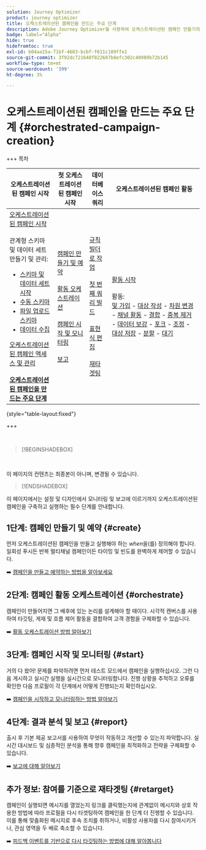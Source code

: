 ```yaml
---
solution: Journey Optimizer
product: journey optimizer
title: 오케스트레이션된 캠페인을 만드는 주요 단계
description: Adobe Journey Optimizer을 사용하여 오케스트레이션된 캠페인 만들기의 주요 원칙 알아보기
badge: label="Alpha"
hide: true
hidefromtoc: true
exl-id: b04aa15a-71bf-4683-bcbf-f611c189ffe1
source-git-commit: 3f92dc721648f822687b8efc302c40989b72b145
workflow-type: tm+mt
source-wordcount: '399'
ht-degree: 3%

---
```



# 오케스트레이션된 캠페인을 만드는 주요 단계 {#orchestrated-campaign-creation}

+++ 목차

| 오케스트레이션된 캠페인 시작 | 첫 오케스트레이션된 캠페인 시작 | 데이터베이스 쿼리 | 오케스트레이션된 캠페인 활동 |
|---|---|---|---|
| [오케스트레이션된 캠페인 시작](gs-orchestrated-campaigns.md)<br/><br/>관계형 스키마 및 데이터 세트 만들기 및 관리:</br> <ul><li>[스키마 및 데이터 세트 시작](gs-schemas.md)</li><li>[수동 스키마](manual-schema.md)</li><li>[파일 업로드 스키마](file-upload-schema.md)</li><li>[데이터 수집](ingest-data.md)</li></ul>[오케스트레이션된 캠페인 액세스 및 관리](access-manage-orchestrated-campaigns.md)<br/><br/><b>[오케스트레이션된 캠페인을 만드는 주요 단계](gs-campaign-creation.md)</b> | [캠페인 만들기 및 예약](create-orchestrated-campaign.md)<br/><br/>[활동 오케스트레이션](orchestrate-activities.md)<br/><br/>[캠페인 시작 및 모니터링](start-monitor-campaigns.md)<br/><br/>[보고](reporting-campaigns.md) | [규칙 빌더로 작업](orchestrated-rule-builder.md)<br/><br/>[첫 번째 쿼리 빌드](build-query.md)<br/><br/>[표현식 편집](edit-expressions.md)<br/><br/>[재타겟팅](retarget.md) | [활동 시작](activities/about-activities.md)<br/><br/>활동:<br/>[및 가입](activities/and-join.md) - [대상 작성](activities/build-audience.md) - [차원 변경](activities/change-dimension.md) - [채널 활동](activities/channels.md) - [결합](activities/combine.md) - [중복 제거](activities/deduplication.md) - [데이터 보강](activities/enrichment.md) - [포크](activities/fork.md) - [조정](activities/reconciliation.md) - [대상 저장](activities/save-audience.md) - [분할](activities/split.md) - [대기](activities/wait.md) |

{style="table-layout:fixed"}

+++

<br/>

>[!BEGINSHADEBOX]

</br>

이 페이지의 컨텐츠는 최종본이 아니며, 변경될 수 있습니다.

>[!ENDSHADEBOX]

이 페이지에서는 설정 및 디자인에서 모니터링 및 보고에 이르기까지 오케스트레이션된 캠페인을 구축하고 실행하는 필수 단계를 안내합니다.

<!--
<table style="table-layout:fixed"><tr style="border: 0; text-align: center;" >
<td><a href="#create"><img alt="Create & schedule your campaign" src="../../channels/assets/do-not-localize/email.png"></a><br/><a href="#create"><strong>Create & schedule your campaign</strong></a></td>
<td><a href="#orchestrate"><img alt="Orchestrate campaign activities" src="../../channels/assets/do-not-localize/sms.png"></a><br/><a href="#orchestrate"><strong>Orchestrate campaign activities</strong></a></td>
<td><a href="#start"><img alt="Start & monitor your campaign" src="../../channels/assets/do-not-localize/push.png"></a><a href="#start"><strong>Start & monitor your campaign</strong></a></td>
<td><a href="#report"><img alt="Analyze & report on results" src="../../channels/assets/do-not-localize/push.png"></a><a href="#report"><strong>Analyze & report on results</strong></a></td>
</tr></table>-->



## 1단계: 캠페인 만들기 및 예약 {#create}

먼저 오케스트레이션된 캠페인을 만들고 실행해야 하는 *when*&#x200B;을(를) 정의해야 합니다. 일회성 푸시든 반복 멀티채널 캠페인이든 타이밍 및 빈도를 완벽하게 제어할 수 있습니다.

➡️ [캠페인을 만들고 예약하는 방법을 알아보세요](../orchestrated/create-orchestrated-campaign.md)

## 2단계: 캠페인 활동 오케스트레이션 {#orchestrate}

캠페인이 만들어지면 그 배후에 있는 논리를 설계해야 할 때이다. 시각적 캔버스를 사용하여 타깃팅, 게재 및 흐름 제어 활동을 결합하여 고객 경험을 구체화할 수 있습니다.

➡️ [활동 오케스트레이션 방법 알아보기](../orchestrated/orchestrate-activities.md)

## 3단계: 캠페인 시작 및 모니터링 {#start}

거의 다 왔어! 문제를 파악하려면 먼저 테스트 모드에서 캠페인을 실행하십시오. 그런 다음 게시하고 실시간 실행을 실시간으로 모니터링합니다. 진행 상황을 추적하고 오류를 확인한 다음 프로필이 각 단계에서 어떻게 진행되는지 확인하십시오.

➡️ [캠페인을 시작하고 모니터링하는 방법 알아보기](../orchestrated/start-monitor-campaigns.md)

## 4단계: 결과 분석 및 보고 {#report}

출시 후 기본 제공 보고서를 사용하여 무엇이 작동하고 개선할 수 있는지 파악합니다. 실시간 대시보드 및 심층적인 분석을 통해 향후 캠페인을 최적화하고 전략을 구체화할 수 있습니다.

➡️ [보고에 대해 알아보기](../orchestrated/reporting-campaigns.md)

## 추가 정보: 참여를 기준으로 재타겟팅 {#retarget}

캠페인이 실행되면 메시지를 열었는지 링크를 클릭했는지에 관계없이 메시지와 상호 작용한 방법에 따라 프로필을 다시 타겟팅하여 캠페인을 한 단계 더 진행할 수 있습니다. 이를 통해 맞춤화된 메시지로 후속 조치를 취하거나, 비활성 사용자를 다시 참여시키거나, 관심 영역을 두 배로 축소할 수 있습니다.

➡️ [피드백 이벤트를 기반으로 다시 타깃팅하는 방법에 대해 알아봅니다](../orchestrated/retarget.md)
